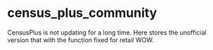 # census_plus_community
CensusPlus is not updating for a long time. Here stores the unofficial version that with the function fixed for retail WOW.
